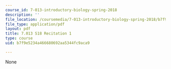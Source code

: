 ```yaml
---
course_id: 7-013-introductory-biology-spring-2018
description: ''
file_location: /coursemedia/7-013-introductory-biology-spring-2018/b7f9e5234a466680692aa5344fc9aca9_MIT7_013s18R1Q.pdf
file_type: application/pdf
layout: pdf
title: 7.013 S18 Recitation 1
type: course
uid: b7f9e5234a466680692aa5344fc9aca9

---
```

None